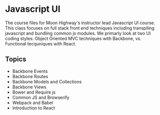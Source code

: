 Javascript UI
==============
The course files for Moon Highway's instructor lead Javascript UI course.  This class focuses on full stack front end
techniques including transpiling javascript and bundling common js modules.  We primarly look at two UI coding styles: Object Oriented MVC techniques with Backbone, vs. Functional tecquniques with React. 

Topics
------
* Backbone Events
* Backbone Routes
* Backbone Models and Collections
* Backbone Views
* Bower and Require js
* Common JS and Browserify
* Webpack and Babel
* Introduction to React
